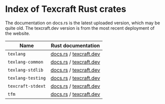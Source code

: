 # Index of Texcraft Rust crates

The documentation on docs.rs is the latest uploaded version, which may be quite old.
The texcraft.dev version is from the most recent deployment of the website.

| Name              | Rust documentation 
| ----------------- | ------------------
| `texlang`         | [docs.rs](https://docs.rs/texlang) / [texcraft.dev](/reference/texlang/)
| `texlang-common`  | [docs.rs](https://docs.rs/texlang-common) / [texcraft.dev](/reference/texlang_common)
| `texlang-stdlib`  | [docs.rs](https://docs.rs/texlang-stdlib) / [texcraft.dev](/reference/texlang_stdlib)
| `texlang-testing` | [docs.rs](https://docs.rs/texlang-testing) / [texcraft.dev](/reference/texlang_testing)
| `texcraft-stdext` | [docs.rs](https://docs.rs/texcraft-stdext) / [texcraft.dev](/reference/texcraft_stdext)
| `tfm`             | [docs.rs](https://docs.rs/tfm) / [texcraft.dev](/reference/tfm/)
